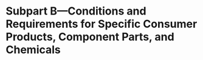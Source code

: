 # Subpart B—Conditions and Requirements for Specific Consumer Products, Component Parts, and Chemicals

